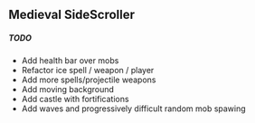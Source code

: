 ## Medieval SideScroller

##### TODO
- Add health bar over mobs
- Refactor ice spell / weapon / player
- Add more spells/projectile weapons
- Add moving background
- Add castle with fortifications
- Add waves and progressively difficult random mob spawing
